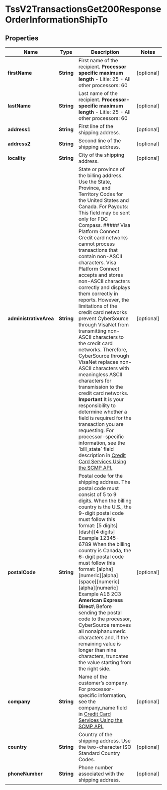 
# TssV2TransactionsGet200ResponseOrderInformationShipTo

## Properties
Name | Type | Description | Notes
------------ | ------------- | ------------- | -------------
**firstName** | **String** | First name of the recipient.  **Processor specific maximum length**  - Litle: 25 - All other processors: 60  |  [optional]
**lastName** | **String** | Last name of the recipient.  **Processor-specific maximum length**  - Litle: 25 - All other processors: 60  |  [optional]
**address1** | **String** | First line of the shipping address. |  [optional]
**address2** | **String** | Second line of the shipping address. |  [optional]
**locality** | **String** | City of the shipping address. |  [optional]
**administrativeArea** | **String** | State or province of the billing address. Use the State, Province, and Territory Codes for the United States and Canada.  For Payouts: This field may be sent only for FDC Compass.  ##### Visa Platform Connect Credit card networks cannot process transactions that contain non-ASCII characters. Visa Platform Connect accepts and stores non-ASCII characters correctly and displays them correctly in reports. However, the limitations of the credit card networks prevent CyberSource through VisaNet from transmitting non-ASCII characters to the credit card networks. Therefore, CyberSource through VisaNet replaces non-ASCII characters with meaningless ASCII characters for transmission to the credit card networks.  **Important** It is your responsibility to determine whether a field is required for the transaction you are requesting.  For processor-specific information, see the &#x60;bill_state&#x60; field description in [Credit Card Services Using the SCMP API.](http://apps.cybersource.com/library/documentation/dev_guides/CC_Svcs_SCMP_API/html)  |  [optional]
**postalCode** | **String** | Postal code for the shipping address. The postal code must consist of 5 to 9 digits.  When the billing country is the U.S., the 9-digit postal code must follow this format: [5 digits][dash][4 digits]  Example 12345-6789  When the billing country is Canada, the 6-digit postal code must follow this format: [alpha][numeric][alpha][space][numeric][alpha][numeric]  Example A1B 2C3  **American Express Direct**\\ Before sending the postal code to the processor, CyberSource removes all nonalphanumeric characters and, if the remaining value is longer than nine characters, truncates the value starting from the right side.  |  [optional]
**company** | **String** | Name of the customer’s company.  For processor-specific information, see the company_name field in [Credit Card Services Using the SCMP API.](http://apps.cybersource.com/library/documentation/dev_guides/CC_Svcs_SCMP_API/html)  |  [optional]
**country** | **String** | Country of the shipping address. Use the two-character ISO Standard Country Codes. |  [optional]
**phoneNumber** | **String** | Phone number associated with the shipping address. |  [optional]



